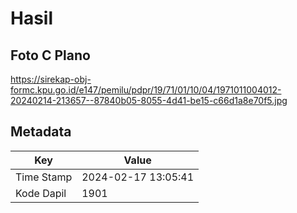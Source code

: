 # Hasil

## Foto C Plano

https://sirekap-obj-formc.kpu.go.id/e147/pemilu/pdpr/19/71/01/10/04/1971011004012-20240214-213657--87840b05-8055-4d41-be15-c66d1a8e70f5.jpg


## Metadata

| Key        | Value               |
| ---------- | ------------------- |
| Time Stamp | 2024-02-17 13:05:41 |
| Kode Dapil | 1901                |



